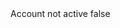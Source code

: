 <?xml version="1.0" encoding="UTF-8"?>
<CustomMetadata xmlns="http://soap.sforce.com/2006/04/metadata">
    <label>Account not active</label>
    <protected>false</protected>
</CustomMetadata>

